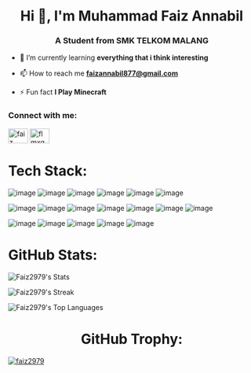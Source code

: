<h1 align="center">Hi 👋, I'm Muhammad Faiz Annabil</h1>
<h3 align="center">A Student from SMK TELKOM MALANG</h3>


- 🌱 I’m currently learning **everything that i think interesting**

- 📫 How to reach me **faizannabil877@gmail.com**

- ⚡ Fun fact **I Play Minecraft**

<h3 align="left">Connect with me:</h3>
<p align="left">
<a href="https://kaggle.com/faiz annabil" target="blank"><img align="center" src="https://raw.githubusercontent.com/rahuldkjain/github-profile-readme-generator/master/src/images/icons/Social/kaggle.svg" alt="faiz annabil" height="30" width="40" /></a>
<a href="https://instagram.com/flmxq.ae" target="blank"><img align="center" src="https://raw.githubusercontent.com/rahuldkjain/github-profile-readme-generator/master/src/images/icons/Social/instagram.svg" alt="flmxq.ae" height="30" width="40" /></a>
</p>

<h1 align="left" >Tech Stack:</h1>

![image](	https://img.shields.io/badge/Unity-100000?style=for-the-badge&logo=unity&logoColor=white)
![image](https://img.shields.io/badge/blender-%23F5792A.svg?style=for-the-badge&logo=blender&logoColor=white)
![image](https://img.shields.io/badge/Figma-F24E1E?style=for-the-badge&logo=figma&logoColor=white)
![image](https://img.shields.io/badge/Canva-%2300C4CC.svg?&style=for-the-badge&logo=Canva&logoColor=white)
![image](https://img.shields.io/badge/Tableau-E97627?style=for-the-badge&logo=Tableau&logoColor=white)
![image](https://img.shields.io/badge/VirtualBox-21416b?style=for-the-badge&logo=VirtualBox&logoColor=white)

![image](https://img.shields.io/badge/Java-ED8B00?style=for-the-badge&logo=openjdk&logoColor=white)
![image](https://img.shields.io/badge/Python-FFD43B?style=for-the-badge&logo=python&logoColor=blue)
![image](https://img.shields.io/badge/C%23-239120?style=for-the-badge&logo=csharp&logoColor=white)
![image](https://img.shields.io/badge/C-00599C?style=for-the-badge&logo=c&logoColor=white)
![image](https://img.shields.io/badge/PHP-777BB4?style=for-the-badge&logo=php&logoColor=white)
![image](https://img.shields.io/badge/HTML5-E34F26?style=for-the-badge&logo=html5&logoColor=white)
![image](	https://img.shields.io/badge/CSS3-1572B6?style=for-the-badge&logo=css3&logoColor=white)

![image](	https://img.shields.io/badge/Node%20js-339933?style=for-the-badge&logo=nodedotjs&logoColor=white)
![image](https://img.shields.io/badge/React-20232A?style=for-the-badge&logo=react&logoColor=61DAFB)
![image](https://img.shields.io/badge/Bootstrap-563D7C?style=for-the-badge&logo=bootstrap&logoColor=white)
![image](https://img.shields.io/badge/Tailwind_CSS-38B2AC?style=for-the-badge&logo=tailwind-css&logoColor=white)
![image](https://img.shields.io/badge/MySQL-005C84?style=for-the-badge&logo=mysql&logoColor=white)



<h1 align="left" >GitHub Stats:</h1>

![Faiz2979's Stats](https://github-readme-stats.vercel.app/api?username=Faiz2979&theme=algolia&show_icons=true&hide_border=false&count_private=true)

![Faiz2979's Streak](https://github-readme-streak-stats.herokuapp.com/?user=Faiz2979&theme=algolia&hide_border=false)

![Faiz2979's Top Languages](https://github-readme-stats.vercel.app/api/top-langs/?username=Faiz2979&theme=algolia&show_icons=true&hide_border=false&layout=compact)

<h1 align="center" >GitHub Trophy:</h1>

<p align="left"> <a href="https://github.com/ryo-ma/github-profile-trophy"><img src="https://github-profile-trophy.vercel.app/?username=faiz2979&theme=algolia#gh-dark-mode-only" alt="faiz2979" /></a> </p>
